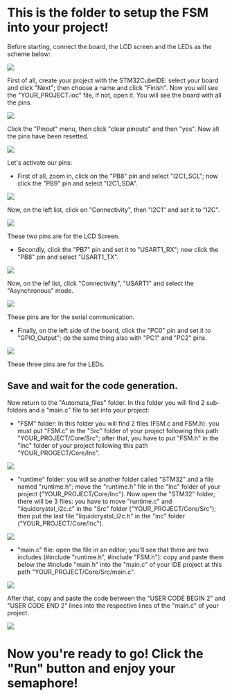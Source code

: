 # This is the folder to setup the FSM into your project!
Before starting, connect the board, the LCD screen and the LEDs as the scheme below:

![](https://github.com/RiccardoMazzi01/FSM_STM32_Lab/blob/main/images/scheme.jpg)

First of all, create your project with the STM32CubeIDE: select your board and click "Next"; then choose a name and click "Finish". Now you will see the "YOUR_PROJECT.ioc" file, if not, open it. You will see the board with all the pins.

![](https://github.com/RiccardoMazzi01/FSM_STM32_Lab/blob/main/images/ioc.png)

Click the "Pinout" menu, then click "clear pinouts" and then "yes".
Now all the pins have been resetted.

![](https://github.com/RiccardoMazzi01/FSM_STM32_Lab/blob/main/images/clear%20pinouts.png)

Let's activate our pins:

- First of all, zoom in, click on the "PB8" pin and select "I2C1_SCL"; now click the "PB9" pin and select "I2C1_SDA".

![](https://github.com/RiccardoMazzi01/FSM_STM32_Lab/blob/main/images/lcd_yellow.png)

Now, on the left list, click on "Connectivity", then "I2C1" and set it to "I2C". 

![](https://github.com/RiccardoMazzi01/FSM_STM32_Lab/blob/main/images/lcd_green.png)

These two pins are for the LCD Screen.

- Secondly, click the "PB7" pin and set it to "USART1_RX"; now click the "PB8" pin and select "USART1_TX".

![](https://github.com/RiccardoMazzi01/FSM_STM32_Lab/blob/main/images/usart_yellow.png)

Now, on the lef list, click "Connectivity", "USART1" and select the "Asynchronous" mode.

![](https://github.com/RiccardoMazzi01/FSM_STM32_Lab/blob/main/images/usart_green.png)

These pins are for the serial communication.

- Finally, on the left side of the board, click the "PC0" pin and set it to "GPIO_Output"; do the same thing also with "PC1" and "PC2" pins.
 
![](https://github.com/RiccardoMazzi01/FSM_STM32_Lab/blob/main/images/LEDs.png) 
 
These three pins are for the LEDs.

## Save and wait for the code generation.

Now return to the "Automata_files" folder. In this folder you will find 2 sub-folders and a "main.c" file to set into your project:

- "FSM" folder: In this folder you will find 2 files (FSM.c and FSM.h): you must put "FSM.c" in the "Src" folder of your project following this path "YOUR_PROJECT/Core/Src"; after that, you have to put "FSM.h" in the "Inc" folder of your project following this path "YOUR_PROGECT/Core/Inc".

![](https://github.com/RiccardoMazzi01/FSM_STM32_Lab/blob/main/images/fsm.png)

- "runtime" folder: you will se another folder called "STM32" and a file named "runtime.h"; move the "runtime.h" file in the "Inc" folder of your project ("YOUR_PROJECT/Core/Inc"). Now open the "STM32" folder; there will be 3 files: you have to move "runtime.c" and "liquidcrystal_i2c.c" in the "Src" folder ("YOUR_PROJECT/Core/Src"); then put the last file "liquidcrystal_i2c.h" in the "inc" folder ("YOUR_PROJECT/Core/Inc").

![](https://github.com/RiccardoMazzi01/FSM_STM32_Lab/blob/main/images/runtime.png)

- "main.c" file: open the file in an editor; you'll see that there are two includes (#include "runtime.h", #include "FSM.h"): copy and paste them below the #include "main.h" into the "main.c" of your IDE project at this path "YOUR_PROJECT/Core/Src/main.c".

![](https://github.com/RiccardoMazzi01/FSM_STM32_Lab/blob/main/images/includes.png)

After that, copy and paste the code between the "USER CODE BEGIN 2" and "USER CODE END 2" lines into the respective lines of the "main.c" of your project.

![](https://github.com/RiccardoMazzi01/FSM_STM32_Lab/blob/main/images/user_code_2.png)

# Now you're ready to go! Click the "Run" button and enjoy your semaphore!
